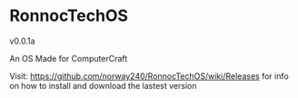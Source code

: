 RonnocTechOS
============
v0.0.1a

An OS Made for ComputerCraft

Visit: https://github.com/norway240/RonnocTechOS/wiki/Releases for info on how to install and download the lastest version
